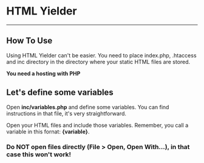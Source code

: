 # HTML Yielder
***

## How To Use

Using HTML Yielder can't be easier. You need to place index.php, .htaccess and inc directory in the directory where your static HTML files are stored.

**You need a hosting with PHP**  

## Let's define some variables

Open **inc/variables.php** and define some variables. You can find instructions in that file, it's very straightforward.

Open your HTML files and include those variables. Remember, you call a variable in this fornat: **{variable}**.

### Do NOT open files directly (File > Open, Open With...), in that case this won't work! ###

